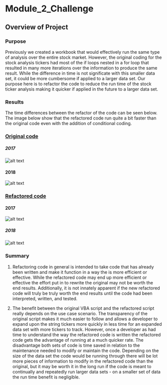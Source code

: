 # **Module_2_Challenge**


## **Overview of Project**
### **Purpose**
Previously we created a workbook that would effectively run the same type of analysis over the entire stock market. However, the original coding for the stock analysis tickers had most of the if loops nested in a for loop that resulted in many more iterations over the information to produce the same result. While the difference in time is not significate with this smaller data set, it could be more cumbersome if applied to a larger data set. Our purpose here is to refactor the code to reduce the run time of the stock ticker analysis making it quicker if applied in the future to a larger data set.

### **Results**
The time differences between the refactor of the code can be seen below. The image below show that the refactored code run quite a bit faster than the original code even with the addition of conditional coding.
 
 ### [Original code](Resources/VBA_challenge_2_original_vba_code.PNG)
 ##### 2017
 ![alt text](https://github.com/kwporras/Module_2_Challenge/blob/5462ce07cf243cfda36b19da3a95064c03f7189e/Resources/VBA_Challenge_2017_Original.PNG)
 
 #### 2018
 ![alt text](https://github.com/kwporras/Module_2_Challenge/blob/5462ce07cf243cfda36b19da3a95064c03f7189e/Resources/VBA_Challenge_2018_Original.PNG)
 
 ### [Refactored code](Resources/VBA_challenge_2_refactored_vba_code.PNG)
 
 #### 2017
 ![alt text](https://github.com/kwporras/Module_2_Challenge/blob/5462ce07cf243cfda36b19da3a95064c03f7189e/Resources/VBA_Challenge_2017.PNG)
 
 ##### 2018
 ![alt text](https://github.com/kwporras/Module_2_Challenge/blob/5462ce07cf243cfda36b19da3a95064c03f7189e/Resources/VBA_Challenge_2018.PNG)
 

### **Summary**

1. Refactoring code in general is intended to take code that has already been written and make it function in a way the is more efficient or effective. While the refactored code may end up more efficient or effective the effort put in to rewrite the original may not be worth the end results. Additionally, it is not innately apparent if the new refactored code will truly be truly worth the end results until the code had been interpreted, written, and tested. 

2. The benefit between the original VBA script and the refactored script really depends on the use case scenario. The transparency of the original script makes it much easier to follow and allows a developer to expand upon the string tickers more quickly in less time for an expanded data set with more tickers to track. However, once a developer as had time to understand the way the refactored code is written the refactored code gets the advantage of running at a much quicker rate. The disadvantage both sets of code is time saved in relation to the maintenance needed to modify or maintain the code. Depending on the size of the data set the code would be running through there will be lot more pieces of information to modify in the refactored code than the original, but it may be worth it in the long run if the code is meant to continually and repeatedly run larger data sets - on a smaller set of data the run time benefit is negligible.




